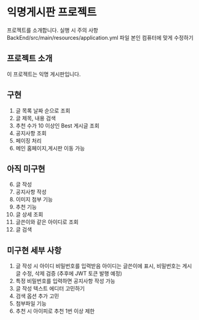 # 익명게시판 프로젝트

프로젝트를 소개합니다.
실행 시 주의 사항
BackEnd/src/main/resources/application.yml 파일 본인 컴퓨터에 맞게 수정하기

## 프로젝트 소개

이 프로젝트는 익명 게시판입니다.

## 구현
1. 글 목록 날짜 순으로 조회
3. 글 제목, 내용 검색
4. 추천 수가 10 이상인 Best 게시글 조회
5. 공지사항 조회
6. 페이징 처리
7. 메인 홈페이지,게시판 이동 가능

## 아직 미구현
6. 글 작성
7. 공지사항 작성
8. 이미지 첨부 기능
9. 추천 기능
10. 글 상세 조회
11. 글쓴이와 같은 아이디로 조회
12. 글 검색

## 미구현 세부 사항
1. 글 작성 시 아이디 비밀번호를 입력받음 
    아이디는 글쓴이에 표시, 비밀번호는 게시글 수정, 삭제 검증 (추후에 JWT 토큰 발행 예정)
2. 특정 비밀번호를 입력하면 공지사항 작성 가능
3. 글 작성 텍스트 에디터 고민하기
4. 검색 옵션 추가 고민
5. 첨부파일 기능
6. 추천 시 아이피로 추천 1번 이상 제한
